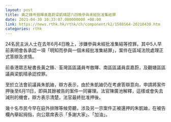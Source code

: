 ```yaml
---
layout: post
title: 黃之鋒岑敖暉袁嘉蔚梁凱晴認六四晚參與未經批准集結罪
date: 2021-04-30 10:33:07.000000000 +08:00
link: https://news.rthk.hk/rthk/ch/component/k2/1588564-20210430.htm
categories: rthk
---
```


24名民主派人士在去年6月4日晚上，涉嫌參與未經批准集結等控罪。其中5人早前表明會各承認一項「明知而參與一個未經批准集結罪」，案件在區域法院處理正式答辯及求情。 

前香港眾志秘書長黃之鋒、荃灣區區議員岑敖暉、南區區議員袁嘉蔚，及觀塘區區議員梁凱晴承認控罪。 

至於立法會前議員朱凱廸，辯方表示，由於朱凱廸仍在考慮答辯意向，申請將案件押後至6月11日，即與其餘被告的案件一同審理。法官陳廣池解釋，這樣或會失去減刑的機會，辯方表示清楚，法官最終批准押後。 

幾十名市民今早在庭外排隊等候旁聽，涉及另一宗案件正被還押的朱凱廸，在被告欄內舉起拇指，向公眾席表示「多謝大家」、「加油」。
